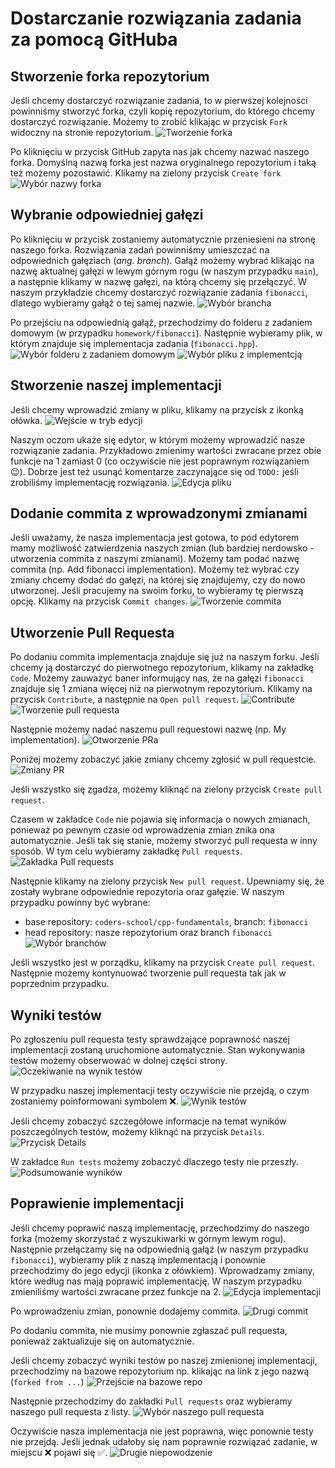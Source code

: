 # Dostarczanie rozwiązania zadania za pomocą GitHuba
## Stworzenie forka repozytorium
Jeśli chcemy dostarczyć rozwiązanie zadania, to w pierwszej kolejności powinniśmy stworzyć forka, czyli kopię repozytorium, do którego chcemy dostarczyć rozwiązanie. Możemy to zrobić klikając w przycisk `Fork` widoczny na stronie repozytorium.
![Tworzenie forka](img/fork.png)

Po kliknięciu w przycisk GitHub zapyta nas jak chcemy nazwać naszego forka. Domyślną nazwą forka jest nazwa oryginalnego repozytorium i taką też możemy pozostawić. Klikamy na zielony przycisk `Create fork`
![Wybór nazwy forka](img/fork_2.png)

## Wybranie odpowiedniej gałęzi
Po kliknięciu w przycisk zostaniemy automatycznie przeniesieni na stronę naszego forka.
Rozwiązania zadań powinniśmy umieszczać na odpowiednich gałęziach (*ang. branch*).
Gałąź możemy wybrać klikając na nazwę aktualnej gałęzi w lewym górnym rogu (w naszym przypadku `main`), a następnie klikamy w nazwę gałęzi, na którą chcemy się przełączyć.
W naszym przykładzie chcemy dostarczyć rozwiązanie zadania `fibonacci`, dlatego wybieramy gałąź o tej samej nazwie.
![Wybór brancha](img/branch_selection.png)

Po przejściu na odpowiednią gałąź, przechodzimy do folderu z zadaniem domowym (w przypadku `homework/fibonacci`).
Następnie wybieramy plik, w którym znajduje się implementacja zadania (`fibonacci.hpp`).
![Wybór folderu z zadaniem domowym](img/directory_selection.png)
![Wybór pliku z implementcją](img/file_selection.png)

## Stworzenie naszej implementacji
Jeśli chcemy wprowadzić zmiany w pliku, klikamy na przycisk z ikonką ołówka.
![Wejście w tryb edycji](img/edit.png)

Naszym oczom ukaże się edytor, w którym możemy wprowadzić nasze rozwiązanie zadania.
Przykładowo zmienimy wartości zwracane przez obie funkcje na 1 zamiast 0 (co oczywiście nie jest poprawnym rozwiązaniem 😉). Dobrze jest też usunąć komentarze zaczynające się od `TODO:` jeśli zrobiliśmy implementację rozwiązania.
![Edycja pliku](img/edited_file.png)

## Dodanie commita z wprowadzonymi zmianami
Jeśli uważamy, że nasza implementacja jest gotowa, to pod edytorem mamy możliwość zatwierdzenia naszych zmian (lub bardziej nerdowsko - utworzenia commita z naszymi zmianami).
Możemy tam podać nazwę commita (np. Add fibonacci implementation).
Możemy też wybrać czy zmiany chcemy dodać do gałęzi, na której się znajdujemy, czy do nowo utworzonej.
Jeśli pracujemy na swoim forku, to wybieramy tę pierwszą opcję. Klikamy na przycisk `Commit changes`.
![Tworzenie commita](img/commit.png)

## Utworzenie Pull Requesta
Po dodaniu commita implementacja znajduje się już na naszym forku.
Jeśli chcemy ją dostarczyć do pierwotnego repozytorium, klikamy na zakładkę `Code`.
Możemy zauważyć baner informujący nas, że na gałęzi `fibonacci` znajduje się 1 zmiana więcej niż na pierwotnym repozytorium.
Klikamy na przycisk `Contribute`, a następnie na `Open pull request`.
![Contribute](img/contribute.png)
![Tworzenie pull requesta](img/open_pr.png)

Następnie możemy nadać naszemu pull requestowi nazwę (np. My implementation).
![Otworzenie PRa](img/pr_opening.png)

Poniżej możemy zobaczyć jakie zmiany chcemy zgłosić w pull requestcie.
![Zmiany PR](img/pr_changes.png)

Jeśli wszystko się zgadza, możemy kliknąć na zielony przycisk `Create pull request`.

Czasem w zakładce `Code` nie pojawia się informacja o nowych zmianach, ponieważ po pewnym czasie od wprowadzenia zmian znika ona automatycznie.
Jeśli tak się stanie, możemy stworzyć pull requesta w inny sposób.
W tym celu wybieramy zakładkę `Pull requests`.
![Zakładka Pull requests](img/pull_request.png)

Następnie klikamy na zielony przycisk `New pull request`.
Upewniamy się, że zostały wybrane odpowiednie repozytoria oraz gałęzie.
W naszym przypadku powinny być wybrane:
* base repository: `coders-school/cpp-fundamentals`, branch: `fibonacci`
* head repository: nasze repozytorium oraz branch `fibonacci`
![Wybór branchów](img/branch_pr_select.png)

Jeśli wszystko jest w porządku, klikamy na przycisk `Create pull request`.
Następnie możemy kontynuować tworzenie pull requesta tak jak w poprzednim przypadku.

## Wyniki testów
Po zgłoszeniu pull requesta testy sprawdzające poprawność naszej implementacji zostaną uruchomione automatycznie.
Stan wykonywania testów możemy obserwować w dolnej części strony.
![Oczekiwanie na wynik testów](img/pr_created.png)

W przypadku naszej implementacji testy oczywiście nie przejdą, o czym zostaniemy poinformowani symbolem ❌.
![Wynik testów](img/test_failed.png)

Jeśli chcemy zobaczyć szczegółowe informacje na temat wyników poszczególnych testów, możemy kliknąć na przycisk `Details`.
![Przycisk Details](img/test_details.png)

W zakładce `Run tests` możemy zobaczyć dlaczego testy nie przeszły.
![Podsumowanie wyników](img/test_summary.png)

## Poprawienie implementacji
Jeśli chcemy poprawić naszą implementację, przechodzimy do naszego forka (możemy skorzystać z wyszukiwarki w górnym lewym rogu).
Następnie przełączamy się na odpowiednią gałąź (w naszym przypadku `fibonacci`), wybieramy plik z naszą implementacją i ponownie przechodzimy do jego edycji (ikonka z ołówkiem).
Wprowadzamy zmiany, które według nas mają poprawić implementację.
W naszym przypadku zmieniliśmy wartości zwracane przez funkcje na 2.
![Edycja implementacji](img/second_edit.png)

Po wprowadzeniu zmian, ponownie dodajemy commita.
![Drugi commit](img/second_commit.png)

Po dodaniu commita, nie musimy ponownie zgłaszać pull requesta, ponieważ zaktualizuje się on automatycznie.

Jeśli chcemy zobaczyć wyniki testów po naszej zmienionej implementacji, przechodzimy na bazowe repozytorium np. klikając na link z jego nazwą (`forked from ...`)
![Przejście na bazowe repo](img/change_repo.png)

Następnie przechodzimy do zakładki `Pull requests` oraz wybieramy naszego pull requesta z listy.
![Wybór naszego pull requesta](img/pr_select.png)

Oczywiście nasza implementacja nie jest poprawna, więc ponownie testy nie przejdą.
Jeśli jednak udałoby się nam poprawnie rozwiązać zadanie, w miejscu ❌ pojawi się ✅.
![Drugie niepowodzenie](img/second_fail.png)

